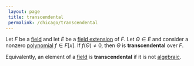 ```yaml
---
 layout: page
 title: transcendental
 permalink: /chicago/transcendental
---
```

Let $F$ be a [field](https://mathgloss.github.io/MathGloss/field) and let $E$ be a [field extension](https://mathgloss.github.io/MathGloss/field_extension) of $F$. Let $\Theta \in E$ and consider a nonzero [polynomial](https://mathgloss.github.io/MathGloss/polynomial_ring) $f\in F[x]$.  If $f(\Theta)\neq 0$, then $\Theta$ is **transcendental** over $F$. 

Equivalently, an element of a [field](https://mathgloss.github.io/MathGloss/field) is **transcendental** if it is not [algebraic](https://mathgloss.github.io/MathGloss/algebraic_element_of_an_algebra).